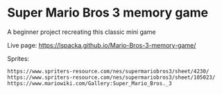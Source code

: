 # Super Mario Bros 3 memory game

A beginner project recreating this classic mini game

Live page: https://lspacka.github.io/Mario-Bros-3-memory-game/

Sprites:
    
    https://www.spriters-resource.com/nes/supermariobros3/sheet/4230/
    https://www.spriters-resource.com/nes/supermariobros3/sheet/105023/
    https://www.mariowiki.com/Gallery:Super_Mario_Bros._3
